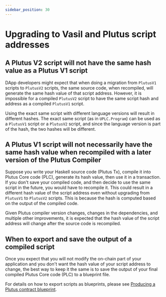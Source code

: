 ```yaml
---
sidebar_position: 30
---
```


# Upgrading to Vasil and Plutus script addresses

## A Plutus V2 script will not have the same hash value as a Plutus V1 script

DApp developers might expect that when doing a migration from `PlutusV1` scripts to `PlutusV2` scripts, the same source code, when recompiled, will generate the same hash value of that script address.
However, it is impossible for a compiled `PlutusV2` script to have the same script hash and address as a compiled `PlutusV1` script.

Using the exact same script with different language versions will result in different hashes.
The exact same script (as in `UPLC.Program`) can be used as a `PlutusV1` script or a `PlutusV2` script, and since the language version is part of the hash, the two hashes will be different.

## A Plutus V1 script will not necessarily have the same hash value when recompiled with a later version of the Plutus Compiler

Suppose you write your Haskell source code (Plutus Tx), compile it into Plutus Core code (PLC), generate its hash value, then use it in a transaction.
If you don't save your compiled code, and then decide to use the same script in the future, you would have to recompile it.
This could result in a different hash value of the script address even without upgrading from `PlutusV1` to `PlutusV2` scripts.
This is because the hash is computed based on the output of the compiled code.

Given Plutus compiler version changes, changes in the dependencies, and multiple other improvements, it is expected that the hash value of the script address will change after the source code is recompiled.

## When to export and save the output of a compiled script

Once you expect that you will not modify the on-chain part of your application and you don't want the hash value of your script address to change, the best way to keep it the same is to save the output of your final compiled Plutus Core code (PLC) to a blueprint file.

For details on how to export scripts as blueprints, please see [Producing a Plutus contract blueprint](../working-with-scripts/producing-a-blueprint.md).

